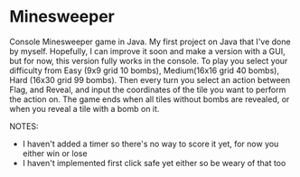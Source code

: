 # Minesweeper
Console Minesweeper game in Java. 
My first project on Java that I've done by myself. Hopefully, I can improve it soon and make a version with a GUI, but for now, this version fully works in the console. To play you select your difficulty from Easy (9x9 grid 10 bombs), Medium(16x16 grid 40 bombs), Hard (16x30 grid 99 bombs). Then every turn you select an action between Flag, and Reveal, and input the coordinates of the tile you want to perform the action on. The game ends when all tiles without bombs are revealed, or when you reveal a tile with a bomb on it. 

NOTES: 
- I haven't added a timer so there's no way to score it yet, for now you either win or lose
- I haven't implemented first click safe yet either so be weary of that too 
